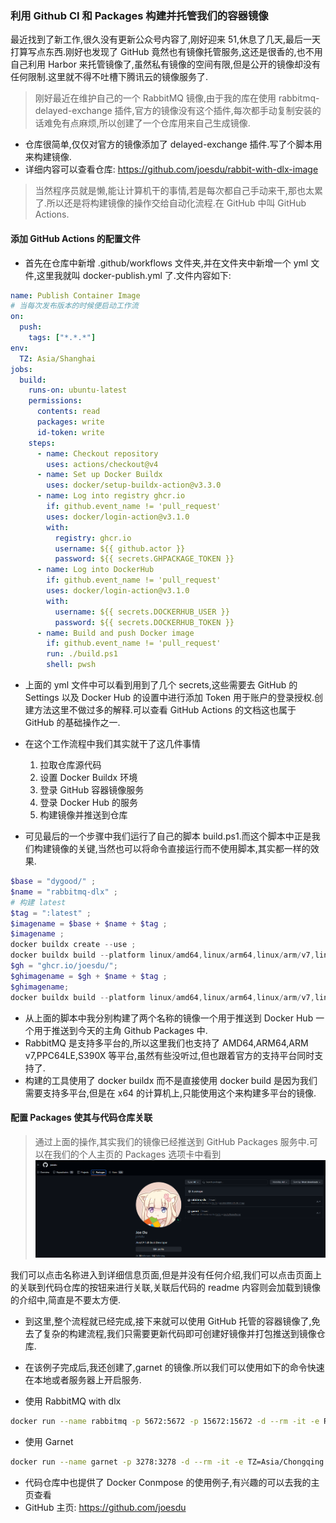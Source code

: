 ### 利用 Github CI 和 Packages 构建并托管我们的容器镜像

最近找到了新工作,很久没有更新公众号内容了,刚好迎来 51,休息了几天,最后一天打算写点东西.刚好也发现了 GitHub 竟然也有镜像托管服务,这还是很香的,也不用自己利用 Harbor 来托管镜像了,虽然私有镜像的空间有限,但是公开的镜像却没有任何限制.这里就不得不吐槽下腾讯云的镜像服务了.

> 刚好最近在维护自己的一个 RabbitMQ 镜像,由于我的库在使用 rabbitmq-delayed-exchange 插件,官方的镜像没有这个插件,每次都手动复制安装的话难免有点麻烦,所以创建了一个仓库用来自己生成镜像.

- 仓库很简单,仅仅对官方的镜像添加了 delayed-exchange 插件.写了个脚本用来构建镜像.
- 详细内容可以查看仓库: https://github.com/joesdu/rabbit-with-dlx-image

> 当然程序员就是懒,能让计算机干的事情,若是每次都自己手动来干,那也太累了.所以还是将构建镜像的操作交给自动化流程.在 GitHub 中叫 GitHub Actions.

#### 添加 GitHub Actions 的配置文件

- 首先在仓库中新增 .github/workflows 文件夹,并在文件夹中新增一个 yml 文件,这里我就叫 docker-publish.yml 了.文件内容如下:

```yml
name: Publish Container Image
# 当每次发布版本的时候便启动工作流
on:
  push:
    tags: ["*.*.*"]
env:
  TZ: Asia/Shanghai
jobs:
  build:
    runs-on: ubuntu-latest
    permissions:
      contents: read
      packages: write
      id-token: write
    steps:
      - name: Checkout repository
        uses: actions/checkout@v4
      - name: Set up Docker Buildx
        uses: docker/setup-buildx-action@v3.3.0
      - name: Log into registry ghcr.io
        if: github.event_name != 'pull_request'
        uses: docker/login-action@v3.1.0
        with:
          registry: ghcr.io
          username: ${{ github.actor }}
          password: ${{ secrets.GHPACKAGE_TOKEN }}
      - name: Log into DockerHub
        if: github.event_name != 'pull_request'
        uses: docker/login-action@v3.1.0
        with:
          username: ${{ secrets.DOCKERHUB_USER }}
          password: ${{ secrets.DOCKERHUB_TOKEN }}
      - name: Build and push Docker image
        if: github.event_name != 'pull_request'
        run: ./build.ps1
        shell: pwsh
```

- 上面的 yml 文件中可以看到用到了几个 secrets,这些需要去 GitHub 的 Settings 以及 Docker Hub 的设置中进行添加 Token 用于账户的登录授权.创建方法这里不做过多的解释.可以查看 GitHub Actions 的文档这也属于 GitHub 的基础操作之一.
- 在这个工作流程中我们其实就干了这几件事情

  1. 拉取仓库源代码
  1. 设置 Docker Buildx 环境
  1. 登录 GitHub 容器镜像服务
  1. 登录 Docker Hub 的服务
  1. 构建镜像并推送到仓库

- 可见最后的一个步骤中我们运行了自己的脚本 build.ps1.而这个脚本中正是我们构建镜像的关键,当然也可以将命令直接运行而不使用脚本,其实都一样的效果.

```powershell
$base = "dygood/" ;
$name = "rabbitmq-dlx" ;
# 构建 latest
$tag = ":latest" ;
$imagename = $base + $name + $tag ;
$imagename ;
docker buildx create --use ;
docker buildx build --platform linux/amd64,linux/arm64,linux/arm/v7,linux/ppc64le,linux/s390x -t $imagename . --progress plain --push ;
$gh = "ghcr.io/joesdu/";
$ghimagename = $gh + $name + $tag ;
$ghimagename;
docker buildx build --platform linux/amd64,linux/arm64,linux/arm/v7,linux/ppc64le,linux/s390x -t $ghimagename . --progress plain --push ;
```

- 从上面的脚本中我分别构建了两个名称的镜像一个用于推送到 Docker Hub 一个用于推送到今天的主角 Github Packages 中.
- RabbitMQ 是支持多平台的,所以这里我们也支持了 AMD64,ARM64,ARM v7,PPC64LE,S390X 等平台,虽然有些没听过,但也跟着官方的支持平台同时支持了.
- 构建的工具使用了 docker buildx 而不是直接使用 docker build 是因为我们需要支持多平台,但是在 x64 的计算机上,只能使用这个来构建多平台的镜像.

#### 配置 Packages 使其与代码仓库关联

> 通过上面的操作,其实我们的镜像已经推送到 GitHub Packages 服务中.可以在我们的个人主页的 Packages 选项卡中看到
> ![packages](./images/packages.png)

我们可以点击名称进入到详细信息页面,但是并没有任何介绍,我们可以点击页面上的关联到代码仓库的按钮来进行关联,关联后代码的 readme 内容则会加载到镜像的介绍中,简直是不要太方便.

- 到这里,整个流程就已经完成,接下来就可以使用 GitHub 托管的容器镜像了,免去了复杂的构建流程,我们只需要更新代码即可创建好镜像并打包推送到镜像仓库.

- 在该例子完成后,我还创建了,garnet 的镜像.所以我们可以使用如下的命令快速在本地或者服务器上开启服务.

- 使用 RabbitMQ with dlx

```bash
docker run --name rabbitmq -p 5672:5672 -p 15672:15672 -d --rm -it -e RABBITMQ_DEFAULT_USER=guest -e RABBITMQ_DEFAULT_PASS=guest ghcr.io/joesdu/rabbitmq-dlx:latest
```

- 使用 Garnet

```bash
docker run --name garnet -p 3278:3278 -d --rm -it -e TZ=Asia/Chongqing ghcr.io/joesdu/garnet:latest
```

- 代码仓库中也提供了 Docker Conmpose 的使用例子,有兴趣的可以去我的主页查看
- GitHub 主页: https://github.com/joesdu
